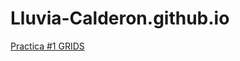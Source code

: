 # Lluvia-Calderon.github.io

<p>
<a href="https://Lluvia-Calderon.github.io/Practica1bootsrap.html">Practica #1 GRIDS</a> 
</p>
